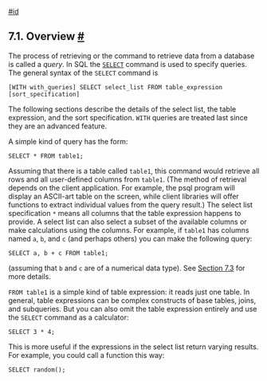 [#id](#QUERIES-OVERVIEW)

## 7.1. Overview [#](#QUERIES-OVERVIEW)

The process of retrieving or the command to retrieve data from a database is called a _query_. In SQL the [`SELECT`](sql-select) command is used to specify queries. The general syntax of the `SELECT` command is

```
[WITH with_queries] SELECT select_list FROM table_expression [sort_specification]
```

The following sections describe the details of the select list, the table expression, and the sort specification. `WITH` queries are treated last since they are an advanced feature.

A simple kind of query has the form:

```
SELECT * FROM table1;
```

Assuming that there is a table called `table1`, this command would retrieve all rows and all user-defined columns from `table1`. (The method of retrieval depends on the client application. For example, the psql program will display an ASCII-art table on the screen, while client libraries will offer functions to extract individual values from the query result.) The select list specification `*` means all columns that the table expression happens to provide. A select list can also select a subset of the available columns or make calculations using the columns. For example, if `table1` has columns named `a`, `b`, and `c` (and perhaps others) you can make the following query:

```
SELECT a, b + c FROM table1;
```

(assuming that `b` and `c` are of a numerical data type). See [Section 7.3](queries-select-lists) for more details.

`FROM table1` is a simple kind of table expression: it reads just one table. In general, table expressions can be complex constructs of base tables, joins, and subqueries. But you can also omit the table expression entirely and use the `SELECT` command as a calculator:

```
SELECT 3 * 4;
```

This is more useful if the expressions in the select list return varying results. For example, you could call a function this way:

```
SELECT random();
```
